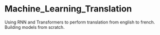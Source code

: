 # Machine_Learning_Translation
 Using RNN and Transformers to perform translation from english to french. Building models from scratch.
